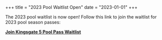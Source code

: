 +++
title = "2023 Pool Waitlist Open"
date = "2023-01-01"
+++

The 2023 pool waitlist is now open! Follow this link to join the waitlist for 2023 pool season passes:

**[Join Kingsgate 5 Pool Pass Waitlist](https://docs.google.com/forms/d/e/1FAIpQLScV3MuJPpP2ed_5_tFTJJ-YKnwF9WbktgaMMm9XmwbSQG5q2Q/viewform?usp=sf_link)**

